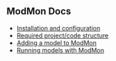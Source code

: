 ## ModMon Docs

- [Installation and configuration](installation.md)
- [Required project/code structure](project_structure.md)
- [Adding a model to ModMon](model_submission.md)
- [Running models with ModMon](run_models.md)
